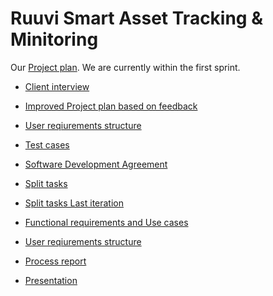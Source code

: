 # Ruuvi Smart Asset Tracking & Minitoring

Our [Project plan](). 
We are currently within the first sprint. 


- [Client interview]()
- [Improved Project plan based on feedback]()
- [User reqiurements structure]()
- [Test cases]() 
- [Software Development Agreement]()


- [Split tasks]()
- [Split tasks Last iteration]()


- [Functional requirements and Use cases]()
- [User reqiurements structure]()

- [Process report]()
- [Presentation]()
